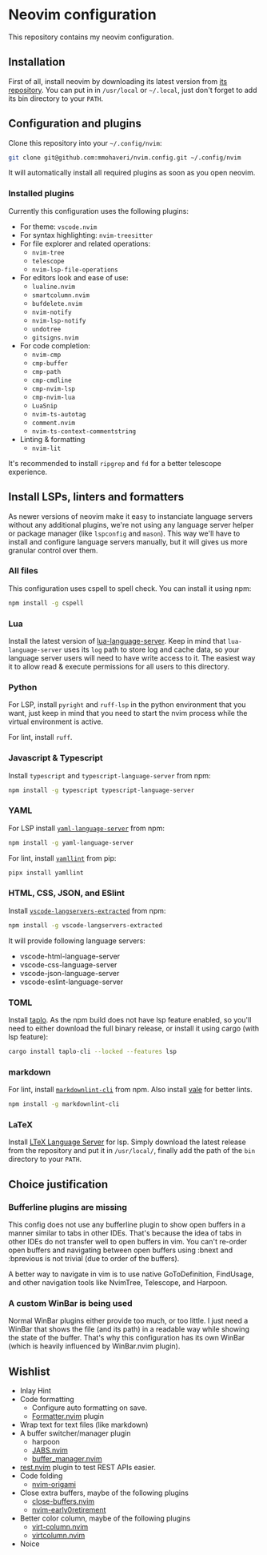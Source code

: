 # Neovim configuration

This repository contains my neovim configuration.

## Installation

First of all, install neovim by downloading its latest version from [its repository](https://github.com/neovim/neovim/releases).
You can put in in `/usr/local` or `~/.local`, just don't forget to add its bin directory to your `PATH`.

## Configuration and plugins

Clone this repository into your `~/.config/nvim`:
```bash
git clone git@github.com:mmohaveri/nvim.config.git ~/.config/nvim
```

It will automatically install all required plugins as soon as you open neovim.

### Installed plugins

Currently this configuration uses the following plugins:

- For theme: `vscode.nvim`
- For syntax highlighting: `nvim-treesitter`
- For file explorer and related operations:
    - `nvim-tree`
    - `telescope`
    - `nvim-lsp-file-operations`
- For editors look and ease of use:
    - `lualine.nvim`
    - `smartcolumn.nvim`
    - `bufdelete.nvim`
    - `nvim-notify`
    - `nvim-lsp-notify`
    - `undotree`
    - `gitsigns.nvim`
- For code completion:
    - `nvim-cmp`
    - `cmp-buffer`
    - `cmp-path`
    - `cmp-cmdline`
    - `cmp-nvim-lsp`
    - `cmp-nvim-lua`
    - `LuaSnip`
    - `nvim-ts-autotag`
    - `comment.nvim`
    - `nvim-ts-context-commentstring`
- Linting & formatting
    - `nvim-lit`

It's recommended to install `ripgrep` and `fd` for a better telescope experience.

## Install LSPs, linters and formatters

As newer versions of neovim make it easy to instanciate language servers without any additional plugins,
we're not using any language server helper or package manager (like `lspconfig` and `mason`). This way we'll
have to install and configure language servers manually, but it will gives us more granular control over them.

### All files

This configuration uses cspell to spell check. You can install it using npm:

```bash
npm install -g cspell
```

### Lua

Install the latest version of [lua-language-server](https://github.com/LuaLS/lua-language-server).
Keep in mind that `lua-language-server` uses its `log` path to store log and cache data, so your
language server users will need to have write access to it. The easiest way it to allow read &
execute permissions for all users to this directory.

### Python

For LSP, install `pyright` and `ruff-lsp` in the python environment that you want, just keep in mind that
you need to start the nvim process while the virtual environment is active.

For lint, install `ruff`.

### Javascript & Typescript

Install `typescript` and `typescript-language-server` from npm:


```bash
npm install -g typescript typescript-language-server
```

### YAML

For LSP install [`yaml-language-server`](https://github.com/redhat-developer/yaml-language-server) from npm:


```bash
npm install -g yaml-language-server
```

For lint, install [`yamllint`]() from pip:

```bash
pipx install yamllint
```

### HTML, CSS, JSON, and ESlint

Install [`vscode-langservers-extracted`](https://github.com/hrsh7th/vscode-langservers-extracted) from npm:

```bash
npm install -g vscode-langservers-extracted
```

It will provide following language servers:

- vscode-html-language-server
- vscode-css-language-server
- vscode-json-language-server
- vscode-eslint-language-server

### TOML

Install [taplo](https://github.com/tamasfe/taplo). As the npm build does not have
lsp feature enabled, so you'll need to either download the full
binary release, or install it using cargo (with lsp feature):  

```bash
cargo install taplo-cli --locked --features lsp
```

### markdown

For lint, install [`markdownlint-cli`]() from npm. Also install [vale]() for better lints.

```bash
npm install -g markdownlint-cli
```

### LaTeX

Install [LTeX Language Server](https://github.com/valentjn/ltex-ls) for lsp. Simply download 
the latest release from the repository and put it in `/usr/local/`, finally add the path of
the `bin` directory to your `PATH`.

## Choice justification

### Bufferline plugins are missing

This config does not use any bufferline plugin to show open buffers in a manner similar to tabs in other IDEs.
That's because the idea of tabs in other IDEs do not transfer well to open buffers in vim. You can't re-order
open buffers and navigating between open buffers using :bnext and :bprevious is not trivial (due to order of the buffers).

A better way to navigate in vim is to use native GoToDefinition, FindUsage, and other navigation tools like NvimTree, Telescope, and Harpoon.


### A custom WinBar is being used

Normal WinBar plugins either provide too much, or too little. I just need a WinBar that shows the file (and its path) in a readable way while
showing the state of the buffer. That's why this configuration has its own WinBar (which is heavily influenced by WinBar.nvim plugin).

## Wishlist

- Inlay Hint
- Code formatting
    - Configure auto formatting on save.
    - [Formatter.nvim](https://github.com/mhartington/formatter.nvim) plugin
- Wrap text for text files (like markdown)
- A buffer switcher/manager plugin
    - harpoon
    - [JABS.nvim](https://github.com/matbme/JABS.nvim)
    - [buffer_manager.nvim](https://github.com/j-morano/buffer_manager.nvim)
- [rest.nvim](https://github.com/rest-nvim/rest.nvim) plugin to test REST APIs easier.
- Code folding
    - [nvim-origami](https://github.com/chrisgrieser/nvim-origami)
- Close extra buffers, maybe of the following plugins
    - [close-buffers.nvim](https://github.com/kazhala/close-buffers.nvim)
    - [nvim-early0retirement](https://github.com/chrisgrieser/nvim-early-retirement)
- Better color column, maybe of the following plugins
    - [virt-column.nvim](https://github.com/lukas-reineke/virt-column.nvim)
    - [virtcolumn.nvim](https://github.com/xiyaowong/virtcolumn.nvim)
- Noice
